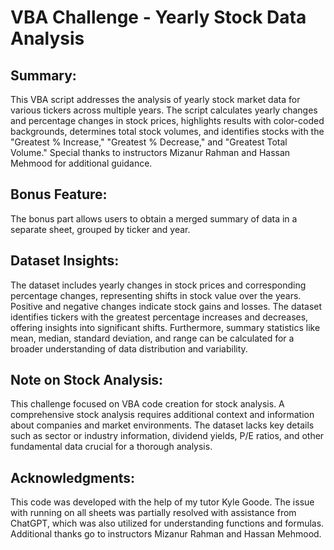 # VBA Challenge - Yearly Stock Data Analysis

## Summary:

This VBA script addresses the analysis of yearly stock market data for various tickers across multiple years. The script calculates yearly changes and percentage changes in stock prices, highlights results with color-coded backgrounds, determines total stock volumes, and identifies stocks with the "Greatest % Increase," "Greatest % Decrease," and "Greatest Total Volume." Special thanks to instructors Mizanur Rahman and Hassan Mehmood for additional guidance.

## Bonus Feature:

The bonus part allows users to obtain a merged summary of data in a separate sheet, grouped by ticker and year.

## Dataset Insights:

The dataset includes yearly changes in stock prices and corresponding percentage changes, representing shifts in stock value over the years. Positive and negative changes indicate stock gains and losses. The dataset identifies tickers with the greatest percentage increases and decreases, offering insights into significant shifts. Furthermore, summary statistics like mean, median, standard deviation, and range can be calculated for a broader understanding of data distribution and variability.

## Note on Stock Analysis:

This challenge focused on VBA code creation for stock analysis. A comprehensive stock analysis requires additional context and information about companies and market environments. The dataset lacks key details such as sector or industry information, dividend yields, P/E ratios, and other fundamental data crucial for a thorough analysis.

## Acknowledgments:

This code was developed with the help of my tutor Kyle Goode. The issue with running on all sheets was partially resolved with assistance from ChatGPT, which was also utilized for understanding functions and formulas. Additional thanks go to instructors Mizanur Rahman and Hassan Mehmood.
